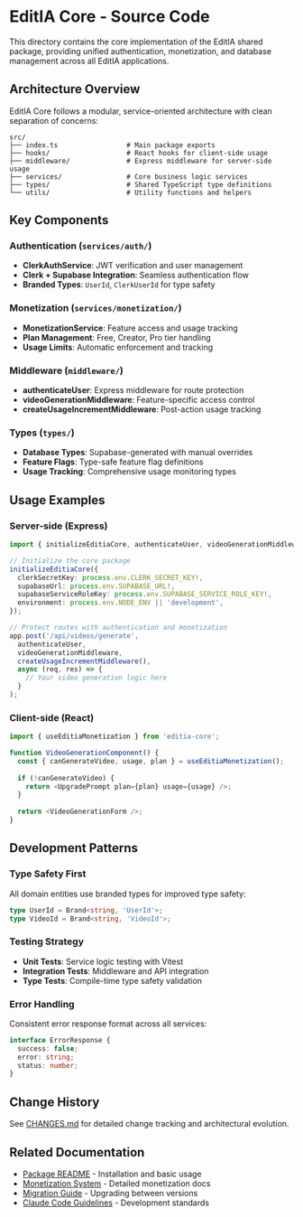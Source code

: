 # EditIA Core - Source Code

This directory contains the core implementation of the EditIA shared package, providing unified authentication, monetization, and database management across all EditIA applications.

## Architecture Overview

EditIA Core follows a modular, service-oriented architecture with clean separation of concerns:

```
src/
├── index.ts                 # Main package exports
├── hooks/                   # React hooks for client-side usage
├── middleware/              # Express middleware for server-side usage
├── services/                # Core business logic services
├── types/                   # Shared TypeScript type definitions
└── utils/                   # Utility functions and helpers
```

## Key Components

### Authentication (`services/auth/`)
- **ClerkAuthService**: JWT verification and user management
- **Clerk + Supabase Integration**: Seamless authentication flow
- **Branded Types**: `UserId`, `ClerkUserId` for type safety

### Monetization (`services/monetization/`)
- **MonetizationService**: Feature access and usage tracking
- **Plan Management**: Free, Creator, Pro tier handling
- **Usage Limits**: Automatic enforcement and tracking

### Middleware (`middleware/`)
- **authenticateUser**: Express middleware for route protection
- **videoGenerationMiddleware**: Feature-specific access control
- **createUsageIncrementMiddleware**: Post-action usage tracking

### Types (`types/`)
- **Database Types**: Supabase-generated with manual overrides
- **Feature Flags**: Type-safe feature flag definitions
- **Usage Tracking**: Comprehensive usage monitoring types

## Usage Examples

### Server-side (Express)
```typescript
import { initializeEditiaCore, authenticateUser, videoGenerationMiddleware } from 'editia-core';

// Initialize the core package
initializeEditiaCore({
  clerkSecretKey: process.env.CLERK_SECRET_KEY!,
  supabaseUrl: process.env.SUPABASE_URL!,
  supabaseServiceRoleKey: process.env.SUPABASE_SERVICE_ROLE_KEY!,
  environment: process.env.NODE_ENV || 'development',
});

// Protect routes with authentication and monetization
app.post('/api/videos/generate',
  authenticateUser,
  videoGenerationMiddleware,
  createUsageIncrementMiddleware(),
  async (req, res) => {
    // Your video generation logic here
  }
);
```

### Client-side (React)
```typescript
import { useEditiaMonetization } from 'editia-core';

function VideoGenerationComponent() {
  const { canGenerateVideo, usage, plan } = useEditiaMonetization();
  
  if (!canGenerateVideo) {
    return <UpgradePrompt plan={plan} usage={usage} />;
  }
  
  return <VideoGenerationForm />;
}
```

## Development Patterns

### Type Safety First
All domain entities use branded types for improved type safety:
```typescript
type UserId = Brand<string, 'UserId'>;
type VideoId = Brand<string, 'VideoId'>;
```

### Testing Strategy
- **Unit Tests**: Service logic testing with Vitest
- **Integration Tests**: Middleware and API integration
- **Type Tests**: Compile-time type safety validation

### Error Handling
Consistent error response format across all services:
```typescript
interface ErrorResponse {
  success: false;
  error: string;
  status: number;
}
```

## Change History

See [CHANGES.md](../CHANGES.md) for detailed change tracking and architectural evolution.

## Related Documentation

- [Package README](../README.md) - Installation and basic usage
- [Monetization System](../docs/monetization/backend-monetization-system.md) - Detailed monetization docs
- [Migration Guide](../docs/migration-guide.md) - Upgrading between versions
- [Claude Code Guidelines](../docs/claude-code-guidelines-jason-suarez.md) - Development standards